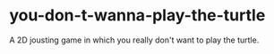 you-don-t-wanna-play-the-turtle
===============================

A 2D jousting game in which you really don't want to play the turtle.
